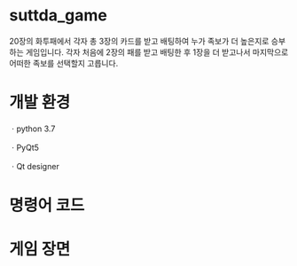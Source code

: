 # suttda_game

20장의 화투패에서 각자 총 3장의 카드를 받고 배팅하여 누가 족보가 더 높은지로 승부하는 게임입니다. 각자 처음에 2장의 패를 받고 배팅한 후 1장을 더 받고나서 마지막으로 어떠한 족보를 선택할지 고릅니다.


# 개발 환경

ㆍpython 3.7

ㆍPyQt5

ㆍQt designer


# 명령어 코드


# 게임 장면

